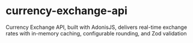 # currency-exchange-api
Currency Exchange API, built with AdonisJS, delivers real-time exchange rates with in-memory caching, configurable rounding, and Zod validation 
